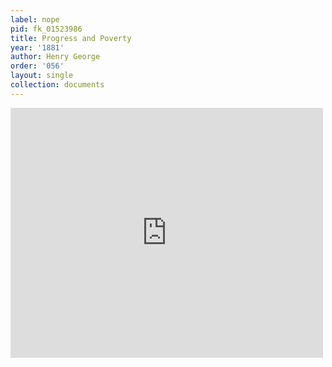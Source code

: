 ```yaml
---
label: nope
pid: fk_01523986
title: Progress and Poverty
year: '1881'
author: Henry George
order: '056'
layout: single
collection: documents
---
```

<iframe src="https://northwestern.app.box.com/embed/s/uh3zd77isolus7ug5e5jxr2w0dl36q8r?sortColumn=date&view=list" width="500" height="400" frameborder="0" allowfullscreen webkitallowfullscreen msallowfullscreen></iframe>
